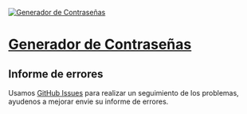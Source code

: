 [![Generador de Contraseñas](https://github.com/JulioCesarDelAngel/PasswordGen-M03-D01/blob/main/docs/assets/images/banner_portfolio.jpg "Generador de Contraseñas")](https://juliocesardelangel.github.io/PasswordGen-M03-D01/ "Generador de Contraseñas")


 # [Generador de Contraseñas](https://juliocesardelangel.github.io/PasswordGen-M03-D01/ "Generador de Contraseñas")

  ## Informe de errores
Usamos  [GitHub Issues](https://github.com/JulioCesarDelAngel/PasswordGen-M03-D01/issues "Informe de errores") para realizar un seguimiento de los problemas, ayudenos a mejorar envie su informe de errores.